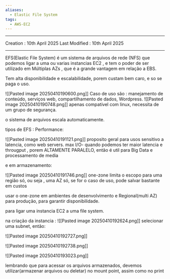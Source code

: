 ```yaml
---
aliases:
  - Elastic File System
tags:
  - AWS-EC2
---
```

---
Creation : 10th April 2025
Last Modified : 10th April 2025
___

EFS(Elastic File System) é um sistema de arquivos de rede (NFS) que podemos ligar a uma ou varias instancias EC2 , e tem o poder de ser utilizado em Múltiplas AZs , que é a grande vantagem em relação a EBS.

Tem alta disponibilidade e escalabilidade, porem custam bem caro, e so se paga o uso.

![[Pasted image 20250410190600.png]]
Caso de uso são : manejamento de conteúdo, serviços web, compartilhamento de dados, Wordpress.
![[Pasted image 20250410190748.png]]
apenas compatível com linux, necessita de um grupo de segurança.

o sistema de arquivos escala automaticamente.

tipos de EFS :  Performance:

![[Pasted image 20250410191121.png]]
proposito geral para usos sensitivo a latencia, como web servers.
max I/O- quando podemos ter maior latencia e througput , porem ALTAMENTE PARALELO, então é util para Big Data e processamento de media


e em armazenamento: 

![[Pasted image 20250410191746.png]]
one-zone limita o escopo para uma região só, ou seja , uma AZ só, se for o caso de uso, pode salvar bastante em custos

usar o one-zone em ambientes de desenvolvimento e Regional(multi AZ) para produção, para garantir disponibilidade.



para ligar uma instancia EC2 a uma file system.

na criação da instancia : ![[Pasted image 20250410192624.png]]
selecionar uma subnet, então:

![[Pasted image 20250410192727.png]]

![[Pasted image 20250410192738.png]]

![[Pasted image 20250410193023.png]]

lembrando que para acessar os arquivos armazenados, devemos utilizar(armazenar arquivos ou deletar) no mount point, assim como no print



